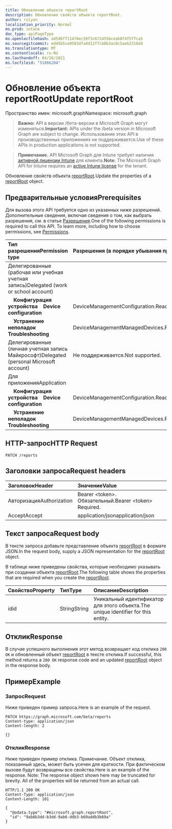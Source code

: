```yaml
---
title: Обновление объекта reportRoot
description: Обновление свойств объекта reportRoot.
author: rolyon
localization_priority: Normal
ms.prod: intune
doc_type: apiPageType
ms.openlocfilehash: a45d6ff11476ec50f3c672455bceab8f4f5ffca5
ms.sourcegitcommit: ed45b5ce0583dfa4d12f7cb0b3ac0c5aeb2318d4
ms.translationtype: MT
ms.contentlocale: ru-RU
ms.lasthandoff: 04/16/2021
ms.locfileid: "51866204"
---
```

# <a name="update-reportroot"></a><span data-ttu-id="80c0b-103">Обновление объекта reportRoot</span><span class="sxs-lookup"><span data-stu-id="80c0b-103">Update reportRoot</span></span>

<span data-ttu-id="80c0b-104">Пространство имен: microsoft.graph</span><span class="sxs-lookup"><span data-stu-id="80c0b-104">Namespace: microsoft.graph</span></span>

> <span data-ttu-id="80c0b-105">**Важно:** API в версии /бета-версии в Microsoft Graph могут изменяться.</span><span class="sxs-lookup"><span data-stu-id="80c0b-105">**Important:** APIs under the /beta version in Microsoft Graph are subject to change.</span></span> <span data-ttu-id="80c0b-106">Использование этих API в производственных приложениях не поддерживается.</span><span class="sxs-lookup"><span data-stu-id="80c0b-106">Use of these APIs in production applications is not supported.</span></span>

> <span data-ttu-id="80c0b-107">**Примечание.** API Microsoft Graph для Intune требует наличия [активной лицензии Intune](https://go.microsoft.com/fwlink/?linkid=839381) для клиента.</span><span class="sxs-lookup"><span data-stu-id="80c0b-107">**Note:** The Microsoft Graph API for Intune requires an [active Intune license](https://go.microsoft.com/fwlink/?linkid=839381) for the tenant.</span></span>

<span data-ttu-id="80c0b-108">Обновление свойств объекта [reportRoot](../resources/intune-shared-reportroot.md).</span><span class="sxs-lookup"><span data-stu-id="80c0b-108">Update the properties of a [reportRoot](../resources/intune-shared-reportroot.md) object.</span></span>
## <a name="prerequisites"></a><span data-ttu-id="80c0b-109">Предварительные условия</span><span class="sxs-lookup"><span data-stu-id="80c0b-109">Prerequisites</span></span>
<span data-ttu-id="80c0b-p102">Для вызова этого API требуется одно из указанных ниже разрешений. Дополнительные сведения, включая сведения о том, как выбрать разрешения, см. в статье [Разрешения](/graph/permissions-reference).</span><span class="sxs-lookup"><span data-stu-id="80c0b-p102">One of the following permissions is required to call this API. To learn more, including how to choose permissions, see [Permissions](/graph/permissions-reference).</span></span>

|<span data-ttu-id="80c0b-112">Тип разрешения</span><span class="sxs-lookup"><span data-stu-id="80c0b-112">Permission type</span></span>|<span data-ttu-id="80c0b-113">Разрешения (в порядке убывания привилегий)</span><span class="sxs-lookup"><span data-stu-id="80c0b-113">Permissions (from most to least privileged)</span></span>|
|:---|:---|
|<span data-ttu-id="80c0b-114">Делегированные (рабочая или учебная учетная запись)</span><span class="sxs-lookup"><span data-stu-id="80c0b-114">Delegated (work or school account)</span></span>||
| <span data-ttu-id="80c0b-115">&nbsp; &nbsp; **Конфигурация устройства**</span><span class="sxs-lookup"><span data-stu-id="80c0b-115">&nbsp; &nbsp; **Device configuration**</span></span> | <span data-ttu-id="80c0b-116">DeviceManagementConfiguration.ReadWrite.All</span><span class="sxs-lookup"><span data-stu-id="80c0b-116">DeviceManagementConfiguration.ReadWrite.All</span></span>|
| <span data-ttu-id="80c0b-117">&nbsp; &nbsp; **Устранение неполадок**</span><span class="sxs-lookup"><span data-stu-id="80c0b-117">&nbsp; &nbsp; **Troubleshooting**</span></span> | <span data-ttu-id="80c0b-118">DeviceManagementManagedDevices.ReadWrite.All</span><span class="sxs-lookup"><span data-stu-id="80c0b-118">DeviceManagementManagedDevices.ReadWrite.All</span></span>|
|<span data-ttu-id="80c0b-119">Делегированные (личная учетная запись Майкрософт)</span><span class="sxs-lookup"><span data-stu-id="80c0b-119">Delegated (personal Microsoft account)</span></span>|<span data-ttu-id="80c0b-120">Не поддерживается.</span><span class="sxs-lookup"><span data-stu-id="80c0b-120">Not supported.</span></span>|
|<span data-ttu-id="80c0b-121">Для приложения</span><span class="sxs-lookup"><span data-stu-id="80c0b-121">Application</span></span>||
| <span data-ttu-id="80c0b-122">&nbsp; &nbsp; **Конфигурация устройства**</span><span class="sxs-lookup"><span data-stu-id="80c0b-122">&nbsp; &nbsp; **Device configuration**</span></span> | <span data-ttu-id="80c0b-123">DeviceManagementConfiguration.ReadWrite.All</span><span class="sxs-lookup"><span data-stu-id="80c0b-123">DeviceManagementConfiguration.ReadWrite.All</span></span>|
| <span data-ttu-id="80c0b-124">&nbsp; &nbsp; **Устранение неполадок**</span><span class="sxs-lookup"><span data-stu-id="80c0b-124">&nbsp; &nbsp; **Troubleshooting**</span></span> | <span data-ttu-id="80c0b-125">DeviceManagementManagedDevices.ReadWrite.All</span><span class="sxs-lookup"><span data-stu-id="80c0b-125">DeviceManagementManagedDevices.ReadWrite.All</span></span>|

## <a name="http-request"></a><span data-ttu-id="80c0b-126">HTTP-запрос</span><span class="sxs-lookup"><span data-stu-id="80c0b-126">HTTP Request</span></span>
<!-- {
  "blockType": "ignored"
}
-->
``` http
PATCH /reports
```

## <a name="request-headers"></a><span data-ttu-id="80c0b-127">Заголовки запроса</span><span class="sxs-lookup"><span data-stu-id="80c0b-127">Request headers</span></span>
|<span data-ttu-id="80c0b-128">Заголовок</span><span class="sxs-lookup"><span data-stu-id="80c0b-128">Header</span></span>|<span data-ttu-id="80c0b-129">Значение</span><span class="sxs-lookup"><span data-stu-id="80c0b-129">Value</span></span>|
|:---|:---|
|<span data-ttu-id="80c0b-130">Авторизация</span><span class="sxs-lookup"><span data-stu-id="80c0b-130">Authorization</span></span>|<span data-ttu-id="80c0b-131">Bearer &lt;token&gt;. Обязательный.</span><span class="sxs-lookup"><span data-stu-id="80c0b-131">Bearer &lt;token&gt; Required.</span></span>|
|<span data-ttu-id="80c0b-132">Accept</span><span class="sxs-lookup"><span data-stu-id="80c0b-132">Accept</span></span>|<span data-ttu-id="80c0b-133">application/json</span><span class="sxs-lookup"><span data-stu-id="80c0b-133">application/json</span></span>|

## <a name="request-body"></a><span data-ttu-id="80c0b-134">Текст запроса</span><span class="sxs-lookup"><span data-stu-id="80c0b-134">Request body</span></span>
<span data-ttu-id="80c0b-135">В тексте запроса добавьте представление объекта [reportRoot](../resources/intune-shared-reportroot.md) в формате JSON.</span><span class="sxs-lookup"><span data-stu-id="80c0b-135">In the request body, supply a JSON representation for the [reportRoot](../resources/intune-shared-reportroot.md) object.</span></span>

<span data-ttu-id="80c0b-136">В таблице ниже приведены свойства, которые необходимо указывать при создании объекта [reportRoot](../resources/intune-shared-reportroot.md).</span><span class="sxs-lookup"><span data-stu-id="80c0b-136">The following table shows the properties that are required when you create the [reportRoot](../resources/intune-shared-reportroot.md).</span></span>

|<span data-ttu-id="80c0b-137">Свойство</span><span class="sxs-lookup"><span data-stu-id="80c0b-137">Property</span></span>|<span data-ttu-id="80c0b-138">Тип</span><span class="sxs-lookup"><span data-stu-id="80c0b-138">Type</span></span>|<span data-ttu-id="80c0b-139">Описание</span><span class="sxs-lookup"><span data-stu-id="80c0b-139">Description</span></span>|
|:---|:---|:---|
|<span data-ttu-id="80c0b-140">id</span><span class="sxs-lookup"><span data-stu-id="80c0b-140">id</span></span>|<span data-ttu-id="80c0b-141">String</span><span class="sxs-lookup"><span data-stu-id="80c0b-141">String</span></span>|<span data-ttu-id="80c0b-142">Уникальный идентификатор для этого объекта.</span><span class="sxs-lookup"><span data-stu-id="80c0b-142">The unique identifier for this entity.</span></span>|



## <a name="response"></a><span data-ttu-id="80c0b-143">Отклик</span><span class="sxs-lookup"><span data-stu-id="80c0b-143">Response</span></span>
<span data-ttu-id="80c0b-144">В случае успешного выполнения этот метод возвращает код отклика `200 OK` и обновленный объект [reportRoot](../resources/intune-shared-reportroot.md) в тексте отклика.</span><span class="sxs-lookup"><span data-stu-id="80c0b-144">If successful, this method returns a `200 OK` response code and an updated [reportRoot](../resources/intune-shared-reportroot.md) object in the response body.</span></span>

## <a name="example"></a><span data-ttu-id="80c0b-145">Пример</span><span class="sxs-lookup"><span data-stu-id="80c0b-145">Example</span></span>
### <a name="request"></a><span data-ttu-id="80c0b-146">Запрос</span><span class="sxs-lookup"><span data-stu-id="80c0b-146">Request</span></span>
<span data-ttu-id="80c0b-147">Ниже приведен пример запроса.</span><span class="sxs-lookup"><span data-stu-id="80c0b-147">Here is an example of the request.</span></span>
``` http
PATCH https://graph.microsoft.com/beta/reports
Content-type: application/json
Content-length: 2

{}
```

### <a name="response"></a><span data-ttu-id="80c0b-148">Отклик</span><span class="sxs-lookup"><span data-stu-id="80c0b-148">Response</span></span>
<span data-ttu-id="80c0b-p103">Ниже приведен пример отклика. Примечание. Объект отклика, показанный здесь, может быть усечен для краткости. При фактическом вызове будут возвращены все свойства.</span><span class="sxs-lookup"><span data-stu-id="80c0b-p103">Here is an example of the response. Note: The response object shown here may be truncated for brevity. All of the properties will be returned from an actual call.</span></span>
``` http
HTTP/1.1 200 OK
Content-Type: application/json
Content-Length: 101

{
  "@odata.type": "#microsoft.graph.reportRoot",
  "id": "9ab6b3dd-b3dd-9ab6-ddb3-b69addb3b69a"
}
```










